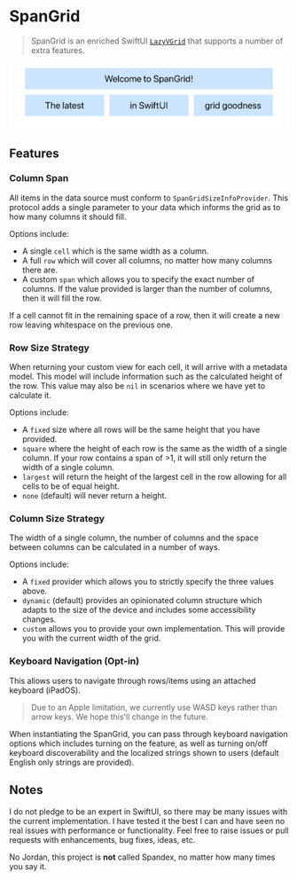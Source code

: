 # SpanGrid

> SpanGrid is an enriched SwiftUI [`LazyVGrid`](https://developer.apple.com/documentation/swiftui/lazyvgrid) that supports a number of extra features.


<picture>
  <source srcset="https://raw.githubusercontent.com/Sherlouk/SpanGrid/main/Tests/__Snapshots__/SpanGridExampleImageGenerator/testREADME.dark.png" media="(prefers-color-scheme: dark)">
  <img src="https://raw.githubusercontent.com/Sherlouk/SpanGrid/main/Tests/__Snapshots__/SpanGridExampleImageGenerator/testREADME.light.png" alt="A basic example output of a SpanGrid with four cells reading the sentence: Welcome to SpanGrid! The latest in SwiftUI grid goodness.">
</picture>


## Features

### Column Span

All items in the data source must conform to `SpanGridSizeInfoProvider`. This protocol adds a single parameter to your
data which informs the grid as to how many columns it should fill.

Options include:
* A single `cell` which is the same width as a column.
* A full `row` which will cover all columns, no matter how many columns there are.
* A custom `span` which allows you to specify the exact number of columns. If the value provided is larger than the number of columns, then it will fill the row.

If a cell cannot fit in the remaining space of a row, then it will create a new row leaving whitespace on the previous one.

### Row Size Strategy

When returning your custom view for each cell, it will arrive with a metadata model. This model will include information
such as the calculated height of the row. This value may also be `nil` in scenarios where we have yet to calculate it.

Options include:
* A `fixed` size where all rows will be the same height that you have provided.
* `square` where the height of each row is the same as the width of a single column. If your row contains a span of >1, it will still only return the width of a single column.
* `largest` will return the height of the largest cell in the row allowing for all cells to be of equal height.
* `none` (default) will never return a height.

### Column Size Strategy

The width of a single column, the number of columns and the space between columns can be calculated in a number of ways.

Options include:
* A `fixed` provider which allows you to strictly specify the three values above.
* `dynamic` (default) provides an opinionated column structure which adapts to the size of the device and includes some accessibility changes.
* `custom` allows you to provide your own implementation. This will provide you with the current width of the grid. 

### Keyboard Navigation (Opt-in)

This allows users to navigate through rows/items using an attached keyboard (iPadOS).

> Due to an Apple limitation, we currently use WASD keys rather than arrow keys. We hope this'll change in the future.

When instantiating the SpanGrid, you can pass through keyboard navigation options which includes turning on the feature,
as well as turning on/off keyboard discoverability and the localized strings shown to users (default English only strings 
are provided).

## Notes

I do not pledge to be an expert in SwiftUI, so there may be many issues with the current implementation. I have tested it
the best I can and have seen no real issues with performance or functionality. Feel free to raise issues or pull requests
with enhancements, bug fixes, ideas, etc.

No Jordan, this project is **not** called Spandex, no matter how many times you say it.

